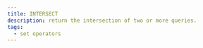 ```yaml
---
title: INTERSECT 
description: return the intersection of two or more queries.
tags:
  - set operators
---
```




